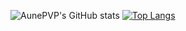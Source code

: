 ![AunePVP's GitHub stats](https://github-readme-stats.vercel.app/api?username=AunePVP&show_icons=true&hide=issues,prs&count_private=true)
[![Top Langs](https://github-readme-stats.vercel.app/api/top-langs/?username=AunePVP&layout=compact)](https://github.com/anuraghazra/github-readme-stats)
